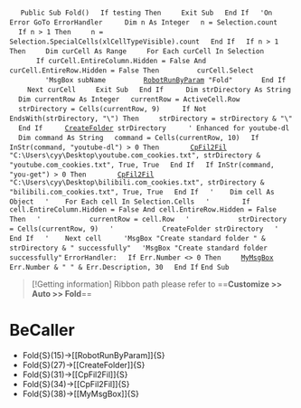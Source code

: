 &nbsp;&nbsp;&nbsp;&nbsp;
`Public Sub Fold()`
&nbsp;&nbsp;&nbsp;&nbsp;`If testing Then`
&nbsp;&nbsp;&nbsp;&nbsp;&nbsp;&nbsp;&nbsp;&nbsp;`Exit Sub`
&nbsp;&nbsp;&nbsp;&nbsp;`End If`
&nbsp;&nbsp;&nbsp;&nbsp;`'On Error GoTo ErrorHandler`
&nbsp;&nbsp;&nbsp;&nbsp;
&nbsp;&nbsp;&nbsp;&nbsp;`Dim n As Integer`
&nbsp;&nbsp;&nbsp;&nbsp;`n = Selection.count`
&nbsp;&nbsp;&nbsp;&nbsp;`If n > 1 Then`
&nbsp;&nbsp;&nbsp;&nbsp;&nbsp;&nbsp;&nbsp;&nbsp;`n = Selection.SpecialCells(xlCellTypeVisible).count`
&nbsp;&nbsp;&nbsp;&nbsp;`End If`
&nbsp;&nbsp;&nbsp;&nbsp;`If n > 1 Then`
&nbsp;&nbsp;&nbsp;&nbsp;&nbsp;&nbsp;&nbsp;&nbsp;`Dim curCell As Range`
&nbsp;&nbsp;&nbsp;&nbsp;&nbsp;&nbsp;&nbsp;&nbsp;`For Each curCell In Selection`
&nbsp;&nbsp;&nbsp;&nbsp;&nbsp;&nbsp;&nbsp;&nbsp;&nbsp;&nbsp;&nbsp;&nbsp;`If curCell.EntireColumn.Hidden = False And curCell.EntireRow.Hidden = False Then`
&nbsp;&nbsp;&nbsp;&nbsp;&nbsp;&nbsp;&nbsp;&nbsp;&nbsp;&nbsp;&nbsp;&nbsp;&nbsp;&nbsp;&nbsp;&nbsp;`curCell.Select`
&nbsp;&nbsp;&nbsp;&nbsp;&nbsp;&nbsp;&nbsp;&nbsp;&nbsp;&nbsp;&nbsp;&nbsp;&nbsp;&nbsp;&nbsp;&nbsp;`'MsgBox subName`
&nbsp;&nbsp;&nbsp;&nbsp;&nbsp;&nbsp;&nbsp;&nbsp;&nbsp;&nbsp;&nbsp;&nbsp;&nbsp;&nbsp;&nbsp;&nbsp;[`RobotRunByParam`](RobotRunByParam)` "Fold"`
&nbsp;&nbsp;&nbsp;&nbsp;&nbsp;&nbsp;&nbsp;&nbsp;&nbsp;&nbsp;&nbsp;&nbsp;`End If`
&nbsp;&nbsp;&nbsp;&nbsp;&nbsp;&nbsp;&nbsp;&nbsp;`Next curCell`
&nbsp;&nbsp;&nbsp;&nbsp;&nbsp;&nbsp;&nbsp;&nbsp;`Exit Sub`
&nbsp;&nbsp;&nbsp;&nbsp;`End If`
&nbsp;&nbsp;&nbsp;&nbsp;
&nbsp;&nbsp;&nbsp;&nbsp;`Dim strDirectory As String`
&nbsp;&nbsp;&nbsp;&nbsp;`Dim currentRow As Integer`
&nbsp;&nbsp;&nbsp;&nbsp;`currentRow = ActiveCell.Row`
&nbsp;&nbsp;&nbsp;&nbsp;`strDirectory = Cells(currentRow, 9)`
&nbsp;&nbsp;&nbsp;&nbsp;
&nbsp;&nbsp;&nbsp;&nbsp;`If Not EndsWith(strDirectory, "\") Then`
&nbsp;&nbsp;&nbsp;&nbsp;&nbsp;&nbsp;&nbsp;&nbsp;`strDirectory = strDirectory & "\"`
&nbsp;&nbsp;&nbsp;&nbsp;`End If`
&nbsp;&nbsp;&nbsp;&nbsp;
&nbsp;&nbsp;&nbsp;&nbsp;[`CreateFolder`](CreateFolder)` strDirectory`
&nbsp;&nbsp;&nbsp;&nbsp;
&nbsp;&nbsp;&nbsp;&nbsp;`' Enhanced for youtube-dl`
&nbsp;&nbsp;&nbsp;&nbsp;`Dim command As String`
&nbsp;&nbsp;&nbsp;&nbsp;`command = Cells(currentRow, 10)`
&nbsp;&nbsp;&nbsp;&nbsp;`If InStr(command, "youtube-dl") > 0 Then`
&nbsp;&nbsp;&nbsp;&nbsp;
&nbsp;&nbsp;&nbsp;&nbsp;&nbsp;&nbsp;&nbsp;&nbsp;[`CpFil2Fil`](CpFil2Fil)` "C:\Users\cyy\Desktop\youtube.com_cookies.txt", strDirectory & "youtube.com_cookies.txt", True, True`
&nbsp;&nbsp;&nbsp;&nbsp;`End If`
&nbsp;&nbsp;&nbsp;&nbsp;`If InStr(command, "you-get") > 0 Then`
&nbsp;&nbsp;&nbsp;&nbsp;
&nbsp;&nbsp;&nbsp;&nbsp;&nbsp;&nbsp;&nbsp;&nbsp;[`CpFil2Fil`](CpFil2Fil)` "C:\Users\cyy\Desktop\bilibili.com_cookies.txt", strDirectory & "bilibili.com_cookies.txt", True, True`
&nbsp;&nbsp;&nbsp;&nbsp;`End If`
&nbsp;&nbsp;&nbsp;&nbsp;`'    Dim cell As Object`
&nbsp;&nbsp;&nbsp;&nbsp;`'    For Each cell In Selection.Cells`
&nbsp;&nbsp;&nbsp;&nbsp;`'        If cell.EntireColumn.Hidden = False And cell.EntireRow.Hidden = False Then`
&nbsp;&nbsp;&nbsp;&nbsp;`'            currentRow = cell.Row`
&nbsp;&nbsp;&nbsp;&nbsp;`'            strDirectory = Cells(currentRow, 9)`
&nbsp;&nbsp;&nbsp;&nbsp;`'            CreateFolder strDirectory`
&nbsp;&nbsp;&nbsp;&nbsp;`'        End If`
&nbsp;&nbsp;&nbsp;&nbsp;`'    Next cell`
&nbsp;&nbsp;&nbsp;&nbsp;
&nbsp;&nbsp;&nbsp;&nbsp;`'MsgBox "Create standard folder " & strDirectory & " successfully"`
&nbsp;&nbsp;&nbsp;&nbsp;`'MsgBox "Create standard folder successfully"`
`ErrorHandler:`
&nbsp;&nbsp;&nbsp;&nbsp;`If Err.Number <> 0 Then`
&nbsp;&nbsp;&nbsp;&nbsp;&nbsp;&nbsp;&nbsp;&nbsp;[`MyMsgBox`](MyMsgBox)` Err.Number & " " & Err.Description, 30`
&nbsp;&nbsp;&nbsp;&nbsp;`End If`
`End Sub`


> [!Getting information]
> Ribbon path please refer to ==**Customize >> Auto >> Fold**==


# BeCaller
- Fold{S}(15)->[[RobotRunByParam]]{S}
- Fold{S}(27)->[[CreateFolder]]{S}
- Fold{S}(31)->[[CpFil2Fil]]{S}
- Fold{S}(34)->[[CpFil2Fil]]{S}
- Fold{S}(38)->[[MyMsgBox]]{S}

